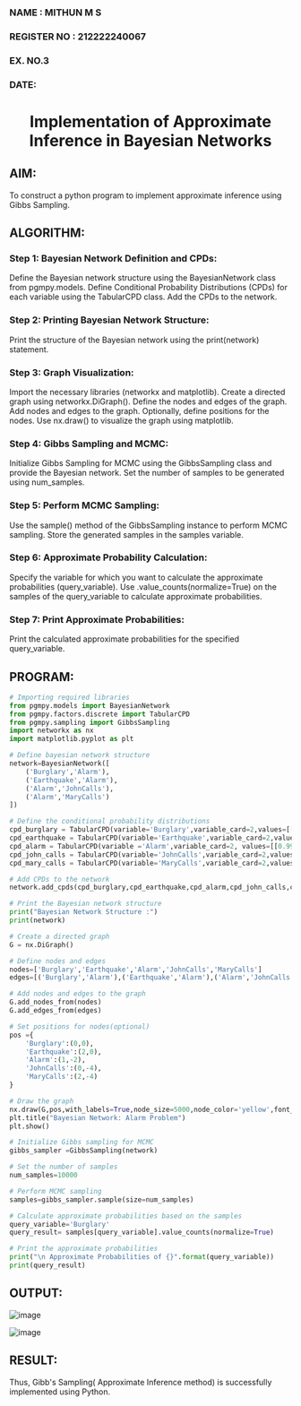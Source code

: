 <H3>NAME : MITHUN M S</H3>
<H3>REGISTER NO : 212222240067 </H3>
<H3>EX. NO.3</H3>
<H3>DATE:</H3>
<H1 ALIGN =CENTER> Implementation of Approximate Inference in Bayesian Networks
</H1>


## AIM: 
To construct a python program to implement approximate inference using Gibbs Sampling.</br>
## ALGORITHM:
### Step 1: Bayesian Network Definition and CPDs:<br>
   Define the Bayesian network structure using the BayesianNetwork class from pgmpy.models.
   Define Conditional Probability Distributions (CPDs) for each variable using the TabularCPD class.
   Add the CPDs to the network.
### Step 2: Printing Bayesian Network Structure:<br>
   Print the structure of the Bayesian network using the print(network) statement.
### Step 3: Graph Visualization:
   Import the necessary libraries (networkx and matplotlib).
   Create a directed graph using networkx.DiGraph().
   Define the nodes and edges of the graph.
   Add nodes and edges to the graph.
   Optionally, define positions for the nodes.
   Use nx.draw() to visualize the graph using matplotlib.
### Step 4: Gibbs Sampling and MCMC:<br>
   Initialize Gibbs Sampling for MCMC using the GibbsSampling class and provide the Bayesian network.
   Set the number of samples to be generated using num_samples.
### Step 5: Perform MCMC Sampling:<br>
   Use the sample() method of the GibbsSampling instance to perform MCMC sampling.
   Store the generated samples in the samples variable.
### Step 6: Approximate Probability Calculation:<br>
   Specify the variable for which you want to calculate the approximate probabilities (query_variable).
   Use .value_counts(normalize=True) on the samples of the query_variable to calculate approximate probabilities.
### Step 7: Print Approximate Probabilities:<br>
   Print the calculated approximate probabilities for the specified query_variable.


## PROGRAM:
```python
# Importing required libraries
from pgmpy.models import BayesianNetwork
from pgmpy.factors.discrete import TabularCPD
from pgmpy.sampling import GibbsSampling
import networkx as nx
import matplotlib.pyplot as plt

# Define bayesian network structure
network=BayesianNetwork([
    ('Burglary','Alarm'),
    ('Earthquake','Alarm'),
    ('Alarm','JohnCalls'),
    ('Alarm','MaryCalls')
])

# Define the conditional probability distributions
cpd_burglary = TabularCPD(variable='Burglary',variable_card=2,values=[[0.999],[0.001]])
cpd_earthquake = TabularCPD(variable='Earthquake',variable_card=2,values=[[0.998],[0.002]])
cpd_alarm = TabularCPD(variable ='Alarm',variable_card=2, values=[[0.999, 0.71, 0.06, 0.05],[0.001, 0.29, 0.94, 0.95]],evidence=['Burglary','Earthquake'],evidence_card=[2,2])
cpd_john_calls = TabularCPD(variable='JohnCalls',variable_card=2,values=[[0.95,0.1],[0.05,0.9]],evidence=['Alarm'],evidence_card=[2])
cpd_mary_calls = TabularCPD(variable='MaryCalls',variable_card=2,values=[[0.99,0.3],[0.01,0.7]],evidence=['Alarm'],evidence_card=[2])

# Add CPDs to the network
network.add_cpds(cpd_burglary,cpd_earthquake,cpd_alarm,cpd_john_calls,cpd_mary_calls)

# Print the Bayesian network structure
print("Bayesian Network Structure :")
print(network)

# Create a directed graph
G = nx.DiGraph()

# Define nodes and edges
nodes=['Burglary','Earthquake','Alarm','JohnCalls','MaryCalls']
edges=[('Burglary','Alarm'),('Earthquake','Alarm'),('Alarm','JohnCalls'),('Alarm','MaryCalls')]

# Add nodes and edges to the graph
G.add_nodes_from(nodes)
G.add_edges_from(edges)

# Set positions for nodes(optional)
pos ={
    'Burglary':(0,0),
    'Earthquake':(2,0),
    'Alarm':(1,-2),
    'JohnCalls':(0,-4),
    'MaryCalls':(2,-4)
}

# Draw the graph
nx.draw(G,pos,with_labels=True,node_size=5000,node_color='yellow',font_size=10,font_weight='bold',arrowsize=12)
plt.title("Bayesian Network: Alarm Problem")
plt.show()

# Initialize Gibbs sampling for MCMC
gibbs_sampler =GibbsSampling(network)

# Set the number of samples
num_samples=10000

# Perform MCMC sampling
samples=gibbs_sampler.sample(size=num_samples)

# Calculate approximate probabilities based on the samples
query_variable='Burglary'
query_result= samples[query_variable].value_counts(normalize=True)

# Print the approximate probabilities
print("\n Approximate Probabilities of {}".format(query_variable))
print(query_result)

```


## OUTPUT:
![image](https://github.com/user-attachments/assets/77425314-a178-4e60-8db6-4e3df9ee0fa8)

![image](https://github.com/user-attachments/assets/53825944-9b49-4b94-8cfe-e653e97691af)


## RESULT:
Thus, Gibb's Sampling( Approximate Inference method) is successfully implemented using Python.
